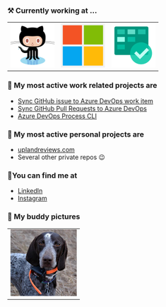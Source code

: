 ### ⚒ Currently working at ...

<table>
  <tr>
      <td>
        <img src="./images/octocat-1.png" width="100px" />
      </td>
    <td>
        <img src="./images/msft-logo-1.png" width="100px" />
      </td>
    <td>
        <img src="./images/azure-boards-1.png" width="100px" />
      </td>
  </tr>
</table>

### 👯 My most active work related projects are

- [Sync GitHub issue to Azure DevOps work item](https://github.com/danhellem/github-actions-issue-to-work-item)
- [Sync GitHub Pull Requests to Azure DevOps](https://github.com/danhellem/github-actions-pr-to-work-item)
- [Azure DevOps Process CLI](https://github.com/danhellem/azure-devops-process-cli)

### 🌱 My most active personal projects are

- [uplandreviews.com](https://github.com/uplandprojects/uplandreviews.com)
- Several other private repos 😉

### 🔭You can find me at

- [LinkedIn](https://www.linkedin.com/in/danhellem/)
- [Instagram](https://www.instagram.com/danhellem/)

### 🐶 My buddy pictures

<table border="0" style="border-style: none">
  <tr>
    <td>
      <img src="./images/dogs/dog-1.png" width="150px" />
    </td>
  </tr>
</table
